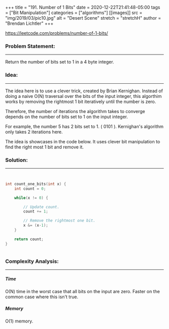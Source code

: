 +++
title = "191. Number of 1 Bits"
date = 2020-12-22T21:41:48-05:00
tags = ["Bit Manipulation"]
categories = ["algorithms"]
[[images]]
  src = "img/2019/03/pic10.jpg"
  alt = "Desert Scene"
  stretch = "stretchH"
author = "Brendan Lichtler"
+++

https://leetcode.com/problems/number-of-1-bits/

<h3>Problem Statement:</h3>
<hr> 

Return the number of bits set to 1 in a 4 byte integer.


<h3>Idea:</h3>
<hr>

The idea here is to use a clever trick, created by Brian Kernighan. Instead of doing a naive O(N) traversal over the bits of the input integer, this algorthim works by removing the rightmost 1 bit iteratively until the number is zero.

Therefore, the number of iterations the algorithm takes to converge depends on the number of bits set to 1 on the input integer.

For example, the number 5 has 2 bits set to 1. ( 0101 ).
Kernighan's algorithm only takes 2 iterations here.

The idea is showcases in the code below. It uses clever bit manipulation to find the right most 1 bit and remove it. 

<h3>Solution:</h3>
<hr>

``` C++ 


int count_one_bits(int x) {
    int count = 0;

    while(x != 0) {

        // Update count.
        count += 1;

        // Remove the rightmost one bit.
        x &= (x-1);
    }

    return count;
}



```

<h3>Complexity Analysis:</h3>
<hr>

<h5><b>Time</b></h5>

O(N) time in the worst case that all bits on the input are zero. Faster on the common case where this isn't true.

<h5><b>Memory</b></h5>

O(1) memory.
